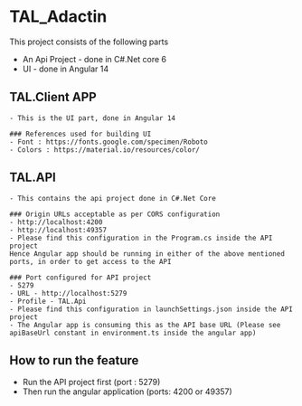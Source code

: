 # TAL_Adactin
This project consists of the following parts
 - An Api Project - done in C#.Net core 6
 - UI - done in Angular 14


## TAL.Client APP
    - This is the UI part, done in Angular 14

    ### References used for building UI
    - Font : https://fonts.google.com/specimen/Roboto
    - Colors : https://material.io/resources/color/

## TAL.API
    - This contains the api project done in C#.Net Core

    ### Origin URLs acceptable as per CORS configuration
    - http://localhost:4200
    - http://localhost:49357
    - Please find this configuration in the Program.cs inside the API project
    Hence Angular app should be running in either of the above mentioned ports, in order to get access to the API

    ### Port configured for API project
    - 5279 
    - URL - http://localhost:5279
    - Profile - TAL.Api
    - Please find this configuration in launchSettings.json inside the API project
    - The Angular app is consuming this as the API base URL (Please see apiBaseUrl constant in environment.ts inside the angular app)


## How to run the feature
 - Run the API project first (port : 5279)
 - Then run the angular application (ports: 4200 or 49357)



